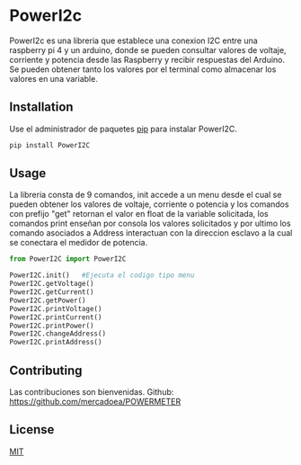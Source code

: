 # PowerI2c

PowerI2c es una libreria que establece una conexion I2C entre una raspberry pi 4 y un arduino, donde se pueden consultar 
valores de voltaje, corriente y potencia desde las Raspberry y recibir respuestas del Arduino. Se pueden obtener tanto 
los valores por el terminal como almacenar los valores en una variable.

## Installation

Use el administrador de paquetes [pip](https://pip.pypa.io/en/stable/) para instalar PowerI2C.

```bash
pip install PowerI2C
```

## Usage
La libreria consta de 9 comandos, init accede a un menu desde el cual se pueden obtener los valores de voltaje, corriente o potencia y los comandos con prefijo "get" retornan el valor en float de la variable solicitada, los comandos print enseñan por consola los valores solicitados y por ultimo los comando asociados a Address interactuan con la direccion esclavo a la cual se conectara el medidor de potencia.
```python
from PowerI2C import PowerI2C

PowerI2C.init()   #Ejecuta el codigo tipo menu
PowerI2C.getVoltage() 
PowerI2C.getCurrent()  
PowerI2C.getPower()
PowerI2C.printVoltage()
PowerI2C.printCurrent()
PowerI2C.printPower()
PowerI2C.changeAddress()
PowerI2C.printAddress()
```

## Contributing
Las contribuciones son bienvenidas. Github: https://github.com/mercadoea/POWERMETER

## License
[MIT](https://choosealicense.com/licenses/mit/)

